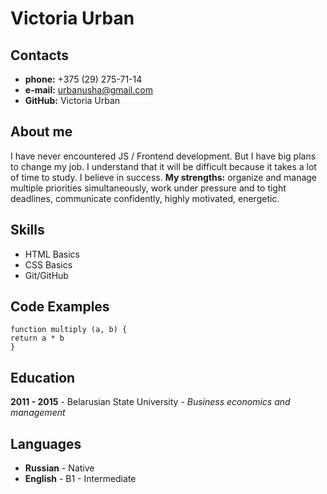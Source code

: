 # Victoria Urban
## Contacts
* **phone:** +375 (29) 275-71-14
* **e-mail:** urbanusha@gmail.com 
* **GitHub:** Victoria Urban
## About me
I have never encountered JS / Frontend development. But I have big plans to change my job. I understand that it will be difficult because it takes a lot of time to study. I believe in success. 
**My strengths:** organize and manage multiple priorities simultaneously, work under pressure and to tight deadlines, communicate confidently, highly motivated, energetic.
## Skills
* HTML Basics
* CSS Basics
* Git/GitHub

## Code Examples
    function multiply (a, b) {
    return a * b
    }

## Education
**2011 - 2015** - Belarusian State University - *Business economics and management*
## Languages
* **Russian** - Native
* **English** - B1 - Intermediate